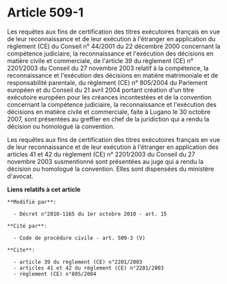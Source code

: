 # Article 509-1

Les requêtes aux fins de certification des titres exécutoires français en vue de leur reconnaissance et de leur exécution à
l'étranger en application du règlement (CE) du Conseil n° 44/2001 du 22 décembre 2000 concernant la compétence judiciaire, la
reconnaissance et l'exécution des décisions en matière civile et commerciale, de l'article 39 du règlement (CE) n° 2201/2003
du Conseil du 27 novembre 2003 relatif à la compétence, la reconnaissance et l'exécution des décisions en matière
matrimoniale et de responsabilité parentale, du règlement (CE) n° 805/2004 du Parlement européen et du Conseil du 21 avril
2004 portant création d'un titre exécutoire européen pour les créances incontestées et de la convention concernant la
compétence judiciaire, la reconnaissance et l'exécution des décisions en matière civile et commerciale, faite à Lugano le 30
octobre 2007, sont présentées au greffier en chef de la juridiction qui a rendu la décision ou homologué la convention.

Les requêtes aux fins de certification des titres exécutoires français en vue de leur reconnaissance et de leur exécution à
l'étranger en application des articles 41 et 42 du règlement (CE) n° 2201/2003 du Conseil du 27 novembre 2003 susmentionné
sont présentées au juge qui a rendu la décision ou homologué la convention. Elles sont dispensées du ministère d'avocat.

**Liens relatifs à cet article**

	**Modifié par**:

	  - Décret n°2010-1165 du 1er octobre 2010 - art. 15

	**Cité par**:

	  - Code de procédure civile - art. 509-3 (V)

	**Cite**:

	  - article 39 du règlement (CE) n°2201/2003
	  - articles 41 et 42 du règlement (CE) n°2201/2003
	  - règlement (CE) n°805/2004
